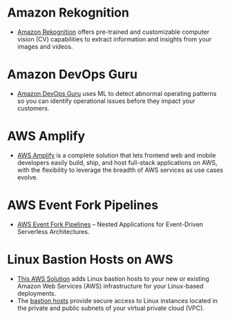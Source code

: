 
# Amazon Rekognition
- [Amazon Rekognition](https://aws.amazon.com/rekognition/) offers pre-trained and customizable computer vision (CV) capabilities to extract information and insights from your images and videos.

# Amazon DevOps Guru
- [Amazon DevOps Guru](https://aws.amazon.com/devops-guru/) uses ML to detect abnormal operating patterns so you can identify operational issues before they impact your customers.

# AWS Amplify
- [AWS Amplify](https://aws.amazon.com/amplify/) is a complete solution that lets frontend web and mobile developers easily build, ship, and host full-stack applications on AWS, with the flexibility to leverage the breadth of AWS services as use cases evolve.

# AWS Event Fork Pipelines
- [AWS Event Fork Pipelines](https://aws.amazon.com/about-aws/whats-new/2019/03/introducing-aws-event-fork-pipelines-nested-applications-for-event-driven-serverless-architectures/) – Nested Applications for Event-Driven Serverless Architectures.

# Linux Bastion Hosts on AWS
- [This AWS Solution](https://aws.amazon.com/solutions/implementations/linux-bastion/) adds Linux bastion hosts to your new or existing Amazon Web Services (AWS) infrastructure for your Linux-based deployments. 
- The [bastion hosts](https://aws.amazon.com/solutions/implementations/linux-bastion/) provide secure access to Linux instances located in the private and public subnets of your virtual private cloud (VPC).